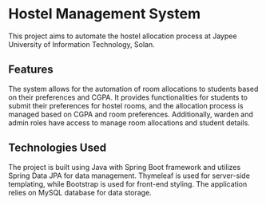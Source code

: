 # Hostel Management System

This project aims to automate the hostel allocation process at Jaypee University of Information Technology, Solan.

## Features

The system allows for the automation of room allocations to students based on their preferences and CGPA. It provides functionalities for students to submit their preferences for hostel rooms, and the allocation process is managed based on CGPA and room preferences. Additionally, warden and admin roles have access to manage room allocations and student details.

## Technologies Used

The project is built using Java with Spring Boot framework and utilizes Spring Data JPA for data management. Thymeleaf is used for server-side templating, while Bootstrap is used for front-end styling. The application relies on MySQL database for data storage.
